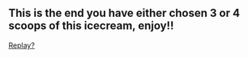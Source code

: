 ## This is the end you have either chosen 3 or 4 scoops of this icecream, enjoy!!

[Replay?](home.md)
